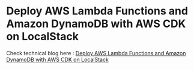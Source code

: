 # Deploy AWS Lambda Functions and Amazon DynamoDB with AWS CDK on LocalStack

Check technical blog here : [Deploy AWS Lambda Functions and Amazon DynamoDB with AWS CDK on LocalStack](https://dev.to/aws-builders/deploy-aws-lambda-functions-and-amazon-dynamodb-with-aws-cdk-on-localstack-2a4b)
